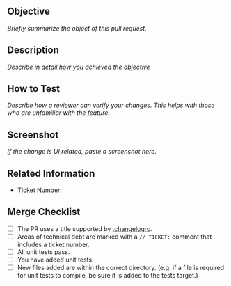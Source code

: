 ## Objective

*Briefly summarize the object of this pull request.*

## Description

*Describe in detail how you achieved the objective*

## How to Test

*Describe how a reviewer can verify your changes. This helps with those who are unfamiliar with the feature.*

## Screenshot

*If the change is UI related, paste a screenshot here.*

## Related Information

* Ticket Number:

## Merge Checklist

- [ ] The PR uses a title supported by [.changelogrc](https://github.com/blockchain/My-Wallet-V3-iOS/blob/dev/.changelogrc#L6...L69).
- [ ] Areas of technical debt are marked with a `// TICKET:` comment that includes a ticket number.
- [ ] All unit tests pass.
- [ ] You have added unit tests.
- [ ] New files added are within the correct directory. (e.g. if a file is required for unit tests to compile, be sure it is added to the tests target.)
